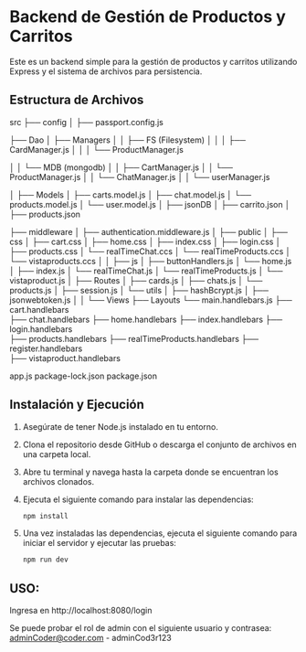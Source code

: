 # Backend de Gestión de Productos y Carritos

Este es un backend simple para la gestión de productos y carritos utilizando Express y el sistema de archivos para persistencia.

## Estructura de Archivos

src
├── config
│   ├── passport.config.js

├── Dao
│   ├── Managers
│   │   ├── FS (Filesystem)
│   │   │   ├── CardManager.js
│   │   │   └── ProductManager.js


│   │   └── MDB (mongodb)
│   │       ├── CartManager.js
│   │       └── ProductManager.js
│   │       └── ChatManager.js
│   │       └── userManager.js

│   ├── Models
│       ├── carts.model.js
│       ├── chat.model.js
│       └── products.model.js
│       └── user.model.js
│
├── jsonDB
│       ├── carrito.json
│       ├── products.json

├── middleware
│   ├── authentication.middleware.js
│
├── public
│       ├── css
│         ├── cart.css
│         ├── home.css
│         ├── index.css
│         ├── login.css
│         ├── products.css
│         └── realTimeChat.ccs
│         └── realTimeProducts.ccs
│         └── vistaproducts.ccs
│
│       ├── js
│         ├── buttonHandlers.js
│         └── home.js
│         ├── index.js
│         └── realTimeChat.js
│         └── realTimeProducts.js
│         └── vistaproduct.js
│
├── Routes
│   ├── cards.js
│   ├── chats.js
│   └── products.js
│   ├── session.js
│
└── utils
│   ├── hashBcrypt.js
│   ├── jsonwebtoken.js
│
│
└── Views
    ├── Layouts
         └── main.handlebars.js
    ├── cart.handlebars     
    ├── chat.handlebars 
    ├── home.handlebars
    ├── index.handlebars
    ├── login.handlebars    
    ├── products.handlebars 
    ├── realTimeProducts.handlebars
    ├── register.handlebars    
    ├── vistaproduct.handlebars 

app.js
package-lock.json
package.json


## Instalación y Ejecución

1. Asegúrate de tener Node.js instalado en tu entorno.

2. Clona el repositorio desde GitHub o descarga el conjunto de archivos en una carpeta local.

3. Abre tu terminal y navega hasta la carpeta donde se encuentran los archivos clonados.

4. Ejecuta el siguiente comando para instalar las dependencias:
    ```bash
    npm install
    ```
5. Una vez instaladas las dependencias, ejecuta el siguiente comando para iniciar el servidor y ejecutar las pruebas:
    ```bash
    npm run dev
    ```

## USO: 
Ingresa en http://localhost:8080/login 

Se puede probar el rol de admin con el siguiente usuario y contrasea: adminCoder@coder.com - adminCod3r123